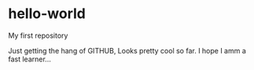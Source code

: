 # hello-world
My first repository

Just getting the hang of GITHUB, Looks pretty cool so far. I hope I amm a fast learner... 
